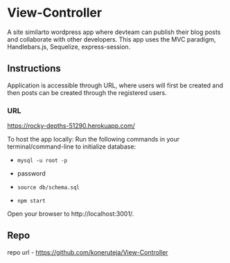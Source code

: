 # View-Controller
A site similarto wordpress app where devteam can publish their blog posts and collaborate with other developers.
This app uses the MVC paradigm, Handlebars.js, Sequelize, express-session.

## Instructions
Application is accessible through URL, where users will first be created and then posts can be created through the registered users.

### URL
https://rocky-depths-51290.herokuapp.com/

To host the app locally: 
Run the following commands in your terminal/command-line to initialize database:

* `mysql -u root -p `

* password

* `source db/schema.sql`

* `npm start`

Open your browser to http://localhost:3001/.

## Repo
repo url - https://github.com/koneruteja/View-Controller